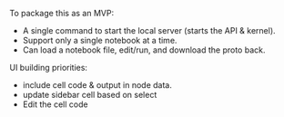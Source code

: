 To package this as an MVP:
- A single command to start the local server (starts the API & kernel).
- Support only a single notebook at a time.
- Can load a notebook file, edit/run, and download the proto back.

UI building priorities:
- include cell code & output in node data.
- update sidebar cell based on select
- Edit the cell code